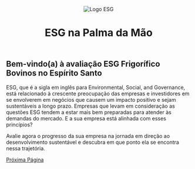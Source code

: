 <!DOCTYPE html>
<html>
<head>
    <title> Avaliação ESG - Página 1</title>
</head>
<body>
    <header style="text-align: center;">
        <img src="https://i.postimg.cc/SNZ6PHpd/logo-esg.png" alt="Logo ESG">
        <h1>ESG na Palma da Mão</h1>
    </header>
    <main>
        <h2>Bem-vindo(a) à avaliação ESG Frigorífico Bovinos no Espírito Santo</h2>
        <p>ESG, que é a sigla em inglês para Environmental, Social, and Governance, está relacionado à crescente preocupação das empresas e investidores em se envolverem em negócios que causem um impacto positivo e sejam sustentáveis a longo prazo. Empresas que levam em consideração as questões ESG tendem a estar mais bem preparadas para atender às demandas do mercado. E a sua empresa está alinhada com esses princípios?</p>
        <p>Avalie agora o progresso da sua empresa na jornada em direção ao desenvolvimento sustentável e descubra em que ponto ela se encontra nessa trajetória.</p>
        <a href="pagina2.html">Próxima Página</a>
    </main>
</body>
</html>
